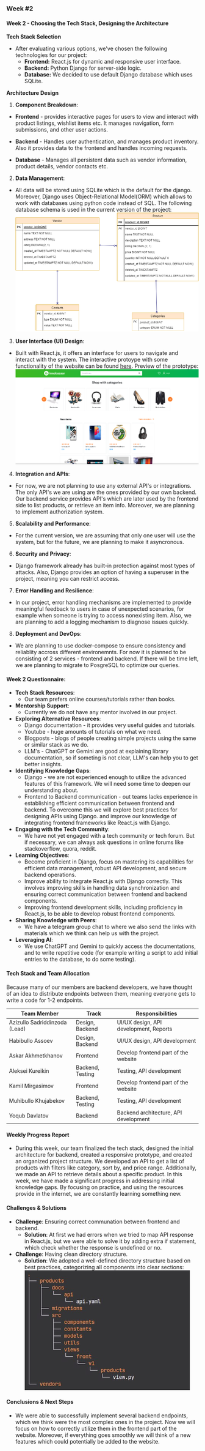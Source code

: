 ### Week #2
#### Week 2 - Choosing the Tech Stack, Designing the Architecture

**Tech Stack Selection**
- After evaluating various options, we've chosen the following technologies for our project:
  - **Frontend:** React.js for dynamic and responsive user interface.
  - **Backend:** Python Django for server-side logic.
  - **Database:** We decided to use default Django database which uses SQLite.

**Architecture Design**
1. **Component Breakdown**:
  - **Frontend** - provides interactive pages for users to view and interact with product listings, wishlist items etc. It manages navigation, form submissions, and other user actions. 

  - **Backend** - Handles user authentication, and manages product inventory. Also it provides data to the frontend and handles incoming requests.
    
  - **Database** - Manages all persistent data such as vendor information, product details, vendor contacts etc.
2. **Data Management**:
  - All data will be stored using SQLite which is the default for the django. Moreover, Django uses Object-Relational Model(ORM) which allows to work with databases using python code instead of SQL. The following database schema is used in the current version of the project:
    ![db_schema](/static/2024/innobazaar/week2_1.png)
3. **User Interface (UI) Design**:
  - Built with React.js, it offers an interface for users to navigate and interact with the system. The interactive protoype with some functionality of the website can be found [here](https://www.figma.com/proto/OqYWcu5new2YzWO7XfQE2I/capstone-project?node-id=1-2200&t=C79svI9vX0ffFJWD-0&scaling=min-zoom&content-scaling=fixed&page-id=0%3A1&starting-point-node-id=1%3A2200). Preview of the prototype:
    ![figma_preview](/static/2024/innobazaar/week2_2.png)
4. **Integration and APIs**:
  - For now, we are not planning to use any external API's or integrations. The only API's we are using are the ones provided by our own backend. Our backend service provides API's which are later used by the frontend side to list products, or retrieve an item info. Moreover, we are planning to implement authorization system.
5. **Scalability and Performance**:
  - For the current version, we are assuming that only one user will use the system, but for the future, we are planning to make it asyncronous.
6. **Security and Privacy**:
  - Django framework already has built-in protection against most types of attacks. Also, Django provides an option of having a superuser in the project, meaning you can restrict access.
7. **Error Handling and Resilience**:
  - In our project, error handling mechanisms are implemented to provide meaningful feedback to users in case of unexpected scenarios, for example when someone is trying to access nonexisting item. Also, we are planning to add a logging mechanism to diagnose issues quickly.
8. **Deployment and DevOps**:
  - We are planning to use docker-compose to ensure consistency and reliablity accross different environemnts. For now it is planned to be consisting of 2 services - frontend and backend. If there will be time left, we are planning to migrate to PosgreSQL to optimize our queries.

#### Week 2 Questionnaire:
- **Tech Stack Resources**:
  - Our team prefers online courses/tutorials rather than books.
- **Mentorship Support**:
  - Currently we do not have any mentor involved in our project. 
- **Exploring Alternative Resources**:
  - Django documentation - it provides very useful guides and tutorials.
  - Youtube - huge amounts of tutorials on what we need.
  - Blogposts - blogs of people creating simple projects using the same or similar stack as we do.
  - LLM's - ChatGPT or Gemini are good at explaining library documentation, so if someting is not clear, LLM's can help you to get better insights.
- **Identifying Knowledge Gaps**:
  - Django - we are not experienced enough to utilize the advanced features of this framework. We will need some time to deepen our understanding about.
  - Frontend to Backend communication - out teams lacks experience in establishing efficient communication between frontend and backend. To overcome this we will explore best practices for designing APIs using Django. and  improve our knowledge of integrating frontend frameworks like React.js with Django.
- **Engaging with the Tech Community**:
  - We have not yet engaged with a tech community or tech forum. But if necessary, we can always ask questions in online forums like stackoverflow, quora, reddit.
- **Learning Objectives**:
  - Become proficient in Django, focus on mastering its capabilities for efficient data management, robust API development, and secure backend operations.
  - Improve ability to integrate React.js with Django correctly. This involves improving skills in handling data synchronization and ensuring correct communication between frontend and backend components.
  - Improving frontend development skills, including proficiency in React.js, to be able to develop robust frontend components.
- **Sharing Knowledge with Peers**:
  - We have a telegram group chat to where we also send the links with materials which we think can help us with the project. 
- **Leveraging AI**:
  - We use ChatGPT and Gemini to quickly access the documentations, and to write repetitive code (for example writing a script to add initial entries to the database, to do some testing).

#### Tech Stack and Team Allocation
Because many of our members are backend developers, we have thought of an idea to distribute endpoints between them, meaning everyone gets to write a code for 1-2 endpoints.

| Team Member         | Track                       | Responsibilities                                       |
|---------------------|-----------------------------|--------------------------------------------------------|
| Azizullo Sadriddinzoda (Lead)| Design, Backend | UI/UX design, API development, Reports |
| Habibullo Assoev | Design, Backend | UI/UX design, API development |
| Askar Akhmetkhanov | Frontend | Develop frontend part of the website |
| Aleksei Kureikin | Backend, Testing | Testing, API development |
| Kamil Mirgasimov | Frontend | Develop frontend part of the website |
| Muhibullo Khujabekov | Backend, Testing | Testing, API development |
| Yoqub Davlatov | Backend | Backend architecture, API development |

#### Weekly Progress Report
- During this week, our team finalized the tech stack, designed the initial architecture for backend, created a responsive prototype, and created an organized project structure. We developed an API to get a list of products with filters like category, sort by, and price range. Additionally, we made an API to retrieve details about a specific product. In this week, we have made a significant progress in addressing initial knowledge gaps. By focusing on practice, and using the resources provide in the internet, we are constantly learning something new.

#### Challenges & Solutions
- **Challenge**: Ensuring correct communation between frontend and backend.
  - **Solution**: At first we had errors when we tried to map API response in React.js, but we were able to solve it by adding extra if statement, which check whether the response is undefined or no.
- **Challenge**: Having clean directory structure.
  - **Solution**: We adopted a well-defined directory structure based on best practices, categorizing all components into clear sections:
  ![dir_structure](/static/2024/innobazaar/week2_3.png)

#### Conclusions & Next Steps
- We were able to successfully implement several backend endpoints, which we think were the most complex ones in the project. Now we will focus on how to correctly utilize them in the frontend part of the website. Moreover, if everything goes smoothly we will think of a new features which could potentially be added to the website.